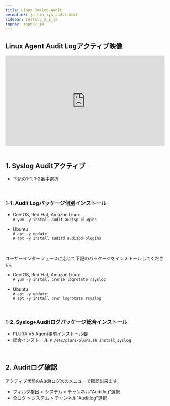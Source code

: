 ```yaml
---
title: Linux Syslog-Audit
permalink: ja_lin_sys_audit.html
sidebar: Install_A_S_ja
topnav: topnav_ja
---
```


## Linux Agent Audit Logアクティブ映像

<style>.embed-container { position: relative; padding-bottom: 56.25%; height: 0; overflow: hidden; max-width: 100%; } .embed-container iframe, .embed-container object, .embed-container embed { position: absolute; top: 0; left: 0; width: 100%; height: 100%; }</style><div class='embed-container'><iframe src='https://www.youtube.com/embed/8WYGIsW08yY' frameborder='0' allowfullscreen></iframe></div>

<br />

## 1. Syslog Auditアクティブ

- 下記の1-1, 1-2番中選択

<br />

### 1-1. Audit Logパッケージ個別インストール

- CentOS, Red Hat, Amazon Linux   
`# yum -y install audit audisp-plugins`

- Ubuntu   
`# apt -y update`   
`# apt -y install auditd audispd-plugins`

<br />

ユーザーインターフェースに応じて下記のパッケージをインストールしてください。

- CentOS, Red Hat, Amazon Linux   
`# yum -y install cronie logrotate rsyslog`

- Ubuntu   
`# apt -y update`   
`# apt -y install cron logrotate rsyslog`

<br />

### 1-2. Syslog+Auditログパッケージ総合インストール

- PLURA V5 Agent事前インストール要
- 総合インストール
`# /etc/plura/plura.sh install_syslog`

<br />

## 2. Auditログ確認

アクティブ状態のAuditログ次のメニューで確認出来ます。

- フィルタ検出 > システム > チャンネル"Auditlog"選択
- 全ログ > システム > チャンネル"Auditlog"選択
